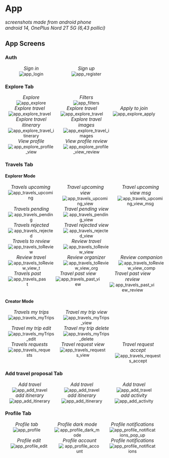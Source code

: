 # App 

<div style="font-size: 1.1em; font-style: italic;">
screenshots made from android phone
<br>
android 14, OnePlus Nord 2T 5G (6,43 pollici)
</div>

## App Screens 

### Auth

<div style="width:100%; display: flex; justify-content: left; gap: 10px;">
  <figure style="width:30%; display: inline-block; text-align: center; margin: 0 10px;">
    <figcaption style="font-size: 1.1em; font-style: italic;">Sign in</figcaption>
    <img src="./assets/app_login.jpg" alt="app_login" />
  </figure>
  <figure style="width:30%; display: inline-block; text-align: center; margin: 0 10px;">
    <figcaption style="font-size: 1.1em; font-style: italic;">Sign up</figcaption>
    <img src="./assets/app_register.jpg" alt="app_register" />
  </figure>
</div>


### Explore Tab

<div style="width:100%; display: flex; justify-content: left; gap: 10px;">
  <figure style="width:30%; display: inline-block; text-align: center; margin: 0 10px;">
    <figcaption style="font-size: 1.1em; font-style: italic;">Explore</figcaption>
    <img src="./assets/app_explore.jpg" alt="app_explore" />
  </figure>
  <figure style="width:30%; display: inline-block; text-align: center; margin: 0 10px;">
    <figcaption style="font-size: 1.1em; font-style: italic;">Filters</figcaption>
    <img src="./assets/app_filters.jpg" alt="app_filters" />
  </figure>
</div>

<div style="width:100%; display: flex; justify-content: left; gap: 10px;">
  <figure style="width:30%; display: inline-block; text-align: center; margin: 0 10px;">
    <figcaption style="font-size: 1.1em; font-style: italic;">Explore travel</figcaption>
    <img src="./assets/app_explore_travel_1.jpg" alt="app_explore_travel" />
  </figure>
  <figure style="width:30%; display: inline-block; text-align: center; margin: 0 10px;">
    <figcaption style="font-size: 1.1em; font-style: italic;">Explore travel</figcaption>
    <img src="./assets/app_explore_travel_2.jpg" alt="app_explore_travel" />
  </figure>
  <figure style="width:30%; display: inline-block; text-align: center; margin: 0 10px;">
    <figcaption style="font-size: 1.1em; font-style: italic;">Apply to join</figcaption>
    <img src="./assets/app_explore_apply.jpg" alt="app_explore_apply" />
  </figure>
</div>

<div style="width:100%; display: flex; justify-content: left; gap: 10px;">
  <figure style="width:30%; display: inline-block; text-align: center; margin: 0 10px;">
    <figcaption style="font-size: 1.1em; font-style: italic;">Explore travel itinerary</figcaption>
    <img src="./assets/app_explore_travel_itinerary.jpg" alt="app_explore_travel_itinerary" />
  </figure>
  <figure style="width:30%; display: inline-block; text-align: center; margin: 0 10px;">
    <figcaption style="font-size: 1.1em; font-style: italic;">Explore travel images</figcaption>
    <img src="./assets/app_explore_travel_images.jpg" alt="app_explore_travel_images" />
  </figure>
</div>

<div style="width:100%; display: flex; justify-content: left; gap: 10px;">
  <figure style="width:30%; display: inline-block; text-align: center; margin: 0 10px;">
    <figcaption style="font-size: 1.1em; font-style: italic;">View profile</figcaption>
    <img src="./assets/app_explore_profile_view.jpg" alt="app_explore_profile_view" />
  </figure>
  <figure style="width:30%; display: inline-block; text-align: center; margin: 0 10px;">
    <figcaption style="font-size: 1.1em; font-style: italic;">View profile review</figcaption>
    <img src="./assets/app_explore_profile_view_review.jpg" alt="app_explore_profile_view_review" />
  </figure>
</div>

### Travels Tab

#### Explorer Mode

<div style="width:100%; display: flex; justify-content: left; gap: 10px;">
  <figure style="width:30%; display: inline-block; text-align: center; margin: 0 10px;">
    <figcaption style="font-size: 1.1em; font-style: italic;">Travels upcoming</figcaption>
    <img src="./assets/app_travels_upcoming.jpg" alt="app_travels_upcoming" />
  </figure>
  <figure style="width:30%; display: inline-block; text-align: center; margin: 0 10px;">
    <figcaption style="font-size: 1.1em; font-style: italic;">Travel upcoming view</figcaption>
    <img src="./assets/app_travels_upcoming_view.jpg" alt="app_travels_upcoming_view" />
  </figure>
  <figure style="width:30%; display: inline-block; text-align: center; margin: 0 10px;">
    <figcaption style="font-size: 1.1em; font-style: italic;">Travel upcoming view msg</figcaption>
    <img src="./assets/app_travels_upcoming_view_msg.jpg" alt="app_travels_upcoming_view_msg" />
  </figure>
</div>

<div style="width:100%; display: flex; justify-content: left; gap: 10px;">
  <figure style="width:30%; display: inline-block; text-align: center; margin: 0 10px;">
    <figcaption style="font-size: 1.1em; font-style: italic;">Travels pending</figcaption>
    <img src="./assets/app_travels_pending.jpg" alt="app_travels_pending" />
  </figure>
  <figure style="width:30%; display: inline-block; text-align: center; margin: 0 10px;">
    <figcaption style="font-size: 1.1em; font-style: italic;">Travel pending view</figcaption>
    <img src="./assets/app_travels_pending_view.jpg" alt="app_travels_pending_view" />
  </figure>
</div>

<div style="width:100%; display: flex; justify-content: left; gap: 10px;">
  <figure style="width:30%; display: inline-block; text-align: center; margin: 0 10px;">
    <figcaption style="font-size: 1.1em; font-style: italic;">Travels rejected</figcaption>
    <img src="./assets/app_travels_rejected.jpg" alt="app_travels_rejected" />
  </figure>
  <figure style="width:30%; display: inline-block; text-align: center; margin: 0 10px;">
    <figcaption style="font-size: 1.1em; font-style: italic;">Travel rejected view</figcaption>
    <img src="./assets/app_travels_rejected_view.jpg" alt="app_travels_rejected_view" />
  </figure>
</div>

<div style="width:100%; display: flex; justify-content: left; gap: 10px;">
  <figure style="width:30%; display: inline-block; text-align: center; margin: 0 10px;">
    <figcaption style="font-size: 1.1em; font-style: italic;">Travels to review</figcaption>
    <img src="./assets/app_travels_toReview.jpg" alt="app_travels_toReview" />
  </figure>
  <figure style="width:30%; display: inline-block; text-align: center; margin: 0 10px;">
    <figcaption style="font-size: 1.1em; font-style: italic;">Review travel</figcaption>
    <img src="./assets/app_travels_toReview_view.jpg" alt="app_travels_toReview_view" />
  </figure>
</div>

<div style="width:100%; display: flex; justify-content: left; gap: 10px;">
  <figure style="width:30%; display: inline-block; text-align: center; margin: 0 10px;">
    <figcaption style="font-size: 1.1em; font-style: italic;">Review travel</figcaption>
    <img src="./assets/app_travels_toReview_view_t.jpg" alt="app_travels_toReview_view_t" />
  </figure>
  <figure style="width:30%; display: inline-block; text-align: center; margin: 0 10px;">
    <figcaption style="font-size: 1.1em; font-style: italic;">Review organizer</figcaption>
    <img src="./assets/app_travels_toReview_view_org.jpg" alt="app_travels_toReview_view_org" />
  </figure>
  <figure style="width:30%; display: inline-block; text-align: center; margin: 0 10px;">
    <figcaption style="font-size: 1.1em; font-style: italic;">Review companion</figcaption>
    <img src="./assets/app_travels_toReview_view_comp.jpg" alt="app_travels_toReview_view_comp" />
  </figure>
</div>

<div style="width:100%; display: flex; justify-content: left; gap: 10px;">
  <figure style="width:30%; display: inline-block; text-align: center; margin: 0 10px;">
    <figcaption style="font-size: 1.1em; font-style: italic;">Travels past</figcaption>
    <img src="./assets/app_travels_past.jpg" alt="app_travels_past" />
  </figure>
  <figure style="width:30%; display: inline-block; text-align: center; margin: 0 10px;">
    <figcaption style="font-size: 1.1em; font-style: italic;">Travel past view</figcaption>
    <img src="./assets/app_travels_past_view.jpg" alt="app_travels_past_view" />
  </figure>
  <figure style="width:30%; display: inline-block; text-align: center; margin: 0 10px;">
    <figcaption style="font-size: 1.1em; font-style: italic;">Travel past view review</figcaption>
    <img src="./assets/app_travels_past_view_review.jpg" alt="app_travels_past_view_review" />
  </figure>
</div>


#### Creator Mode

<div style="width:100%; display: flex; justify-content: left; gap: 10px;">
  <figure style="width:30%; display: inline-block; text-align: center; margin: 0 10px;">
    <figcaption style="font-size: 1.1em; font-style: italic;">Travels my trips</figcaption>
    <img src="./assets/app_travels_myTrips.jpg" alt="app_travels_myTrips" />
  </figure>
  <figure style="width:30%; display: inline-block; text-align: center; margin: 0 10px;">
    <figcaption style="font-size: 1.1em; font-style: italic;">Travel my trip view</figcaption>
    <img src="./assets/app_travels_myTrips_view.jpg" alt="app_travels_myTrips_view" />
  </figure>
</div>

<div style="width:100%; display: flex; justify-content: left; gap: 10px;">
  <figure style="width:30%; display: inline-block; text-align: center; margin: 0 10px;">
    <figcaption style="font-size: 1.1em; font-style: italic;">Travel my trip edit</figcaption>
    <img src="./assets/app_travels_myTrips_edit.jpg" alt="app_travels_myTrips_edit" />
  </figure>
  <figure style="width:30%; display: inline-block; text-align: center; margin: 0 10px;">
    <figcaption style="font-size: 1.1em; font-style: italic;">Travel my trip delete</figcaption>
    <img src="./assets/app_travels_myTrips_delete.jpg" alt="app_travels_myTrips_delete" />
  </figure>
</div>

<div style="width:100%; display: flex; justify-content: left; gap: 10px;">
  <figure style="width:30%; display: inline-block; text-align: center; margin: 0 10px;">
    <figcaption style="font-size: 1.1em; font-style: italic;">Travels requests</figcaption>
    <img src="./assets/app_travels_requests.jpg" alt="app_travels_requests" />
  </figure>
  <figure style="width:30%; display: inline-block; text-align: center; margin: 0 10px;">
    <figcaption style="font-size: 1.1em; font-style: italic;">Travel request view</figcaption>
    <img src="./assets/app_travels_requests_view.jpg" alt="app_travels_requests_view" />
  </figure>
  <figure style="width:30%; display: inline-block; text-align: center; margin: 0 10px;">
    <figcaption style="font-size: 1.1em; font-style: italic;">Travel request accept</figcaption>
    <img src="./assets/app_travels_requests_accept.jpg" alt="app_travels_requests_accept" />
  </figure>
</div>


### Add travel proposal Tab

<div style="width:100%; display: flex; justify-content: left; gap: 10px;">
  <figure style="width:30%; display: inline-block; text-align: center; margin: 0 10px;">
    <figcaption style="font-size: 1.1em; font-style: italic;">Add travel</figcaption>
    <img src="./assets/app_add_travel_1.jpg" alt="app_add_travel" />
  </figure>
  <figure style="width:30%; display: inline-block; text-align: center; margin: 0 10px;">
    <figcaption style="font-size: 1.1em; font-style: italic;">Add travel</figcaption>
    <img src="./assets/app_add_travel_2.jpg" alt="app_add_travel" />
  </figure>
  <figure style="width:30%; display: inline-block; text-align: center; margin: 0 10px;">
    <figcaption style="font-size: 1.1em; font-style: italic;">Add travel</figcaption>
    <img src="./assets/app_add_travel_3.jpg" alt="app_add_travel" />
  </figure>
</div>

<div style="width:100%; display: flex; justify-content: left; gap: 10px;">
  <figure style="width:30%; display: inline-block; text-align: center; margin: 0 10px;">
    <figcaption style="font-size: 1.1em; font-style: italic;">add itinerary</figcaption>
    <img src="./assets/app_add_itinerary_1.jpg" alt="app_add_itinerary" />
  </figure>
  <figure style="width:30%; display: inline-block; text-align: center; margin: 0 10px;">
    <figcaption style="font-size: 1.1em; font-style: italic;">add itinerary</figcaption>
    <img src="./assets/app_add_itinerary_2.jpg" alt="app_add_itinerary" />
  </figure>
  <figure style="width:30%; display: inline-block; text-align: center; margin: 0 10px;">
    <figcaption style="font-size: 1.1em; font-style: italic;">add activity</figcaption>
    <img src="./assets/app_add_activity.jpg" alt="app_add_activity" />
  </figure>
</div>



### Profile Tab

<div style="width:100%; display: flex; justify-content: left; gap: 10px;">
  <figure style="width:30%; display: inline-block; text-align: center; margin: 0 10px;">
    <figcaption style="font-size: 1.1em; font-style: italic;">Profile tab</figcaption>
    <img src="./assets/app_profile.jpg" alt="app_profile" />
  </figure>
  <figure style="width:30%; display: inline-block; text-align: center; margin: 0 10px;">
    <figcaption style="font-size: 1.1em; font-style: italic;">Profile dark mode</figcaption>
    <img src="./assets/app_profile_dark_mode.jpg" alt="app_profile_dark_mode" />
  </figure>
  <figure style="width:30%; display: inline-block; text-align: center; margin: 0 10px;">
    <figcaption style="font-size: 1.1em; font-style: italic;">Profile notifications</figcaption>
    <img src="./assets/app_profile_notifications_pop_up.jpg" alt="app_profile_notifications_pop_up" />
  </figure>
</div>

<div style="width:100%; display: flex; justify-content: left; gap: 10px;">
  <figure style="width:30%; display: inline-block; text-align: center; margin: 0 10px;">
    <figcaption style="font-size: 1.1em; font-style: italic;">Profile edit</figcaption>
    <img src="./assets/app_profile_edit.jpg" alt="app_profile_edit" />
  </figure>
  <figure style="width:30%; display: inline-block; text-align: center; margin: 0 10px;">
    <figcaption style="font-size: 1.1em; font-style: italic;">Profile account</figcaption>
    <img src="./assets/app_profile_account.jpg" alt="app_profile_account" />
  </figure>
  <figure style="width:30%; display: inline-block; text-align: center; margin: 0 10px;">
    <figcaption style="font-size: 1.1em; font-style: italic;">Profile notifications</figcaption>
    <img src="./assets/app_profile_notifications.jpg" alt="app_profile_notifications" />
  </figure>
</div>


